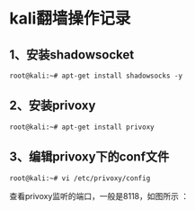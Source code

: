 # kali翻墙操作记录 #

## 1、安装shadowsocket ##
    root@kali:~# apt-get install shadowsocks -y

## 2、安装privoxy ##
    root@kali:~# apt-get install privoxy 

## 3、编辑privoxy下的conf文件 ##
    root@kali:~# vi /etc/privoxy/config
查看privoxy监听的端口，一般是8118，如图所示 ：

